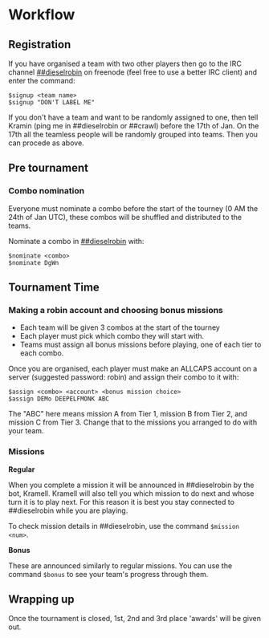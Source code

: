 # Workflow

## Registration

If you have organised a team with two other players then go to the IRC channel [##dieselrobin](https://webchat.freenode.net/?channels=##dieselrobin) on freenode (feel free to use a better IRC client) and enter the command:

	$signup <team name>
	$signup "DON'T LABEL ME"

If you don't have a team and want to be randomly assigned to one, then tell Kramin (ping me in ##dieselrobin or ##crawl) before the 17th of Jan. On the 17th all the teamless people will be randomly grouped into teams.
Then you can procede as above.

## Pre tournament

### Combo nomination

Everyone must nominate a combo before the start of the tourney (0 AM the 24th of Jan UTC), these combos will be shuffled and distributed to the teams.

Nominate a combo in [##dieselrobin](https://webchat.freenode.net/?channels=##dieselrobin) with:

	$nominate <combo>
	$nominate DgWn

## Tournament Time

### Making a robin account and choosing bonus missions

* Each team will be given 3 combos at the start of the tourney
* Each player must pick which combo they will start with.
* Teams must assign all bonus missions before playing, one of each tier to each combo.

Once you are organised, each player must make an ALLCAPS account on a server (suggested password: robin) and assign their combo to it with:

	$assign <combo> <account> <bonus mission choice>
	$assign DEMo DEEPELFMONK ABC

The "ABC" here means mission A from Tier 1, mission B from Tier 2, and mission C from Tier 3. Change that to the missions you arranged to do with your team.

### Missions

**Regular**

When you complete a mission it will be announced in ##dieselrobin by the bot, Kramell. 
Kramell will also tell you which mission to do next and whose turn it is to play next.
For this reason it is best you stay connected to ##dieselrobin while you are playing.

To check mission details in ##dieselrobin, use the command `$mission <num>`.

**Bonus**

These are announced similarly to regular missions. You can use the command `$bonus` to see your team's progress through them.

## Wrapping up

Once the tournament is closed, 1st, 2nd and 3rd place 'awards' will be given out.
